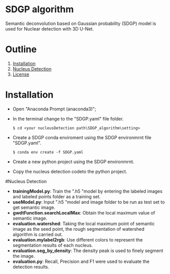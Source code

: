 # SDGP algorithm
Semantic deconvolution based on Gaussian probability (SDGP) model is used for Nuclear detection with 3D U-Net.
# Outline
1. [Installation](#Installation)
2. [Nucleus Detection](#NucleusDetection)
3. [License](#Licence)

# Installation
- Open "Anaconda Prompt (anaconda3)";
- In the terminal change to the "SDGP.yaml" file folder.
	
	`$ cd <your nucleusDetection path\SDGP_algorithm\setting>`
- Create a SDGP conda enviroment using the SDGP environmrnt file "SDGP.yaml".
	
	`$ conda env create -f SDGP.yaml`
- Create a new python project using the SDGP environmrnt.
- Copy the nucleus detection codeto the python project.

#Nucleus Detection
- **trainingModel.py**: Train the ".h5 "model by entering the labeled images and labeled points folder as a training set.
- **useModel.py**: Input ".h5 "model and image folder to be run as test set to get semantic image.
- **gwdtFunction.searchLocalMax**: Obtain the local maximum value of semantic image.
- **evaluation.watershed**: Taking the local maximum point of semantic image as the seed point, the rough segmentation of watershed algorithm is carried out.
- **evaluation.mylabel2rgb**: Use different colors to represent the segmentation results of each nucleus.
- **evaluation.seg_by_density**: The density peak is used to finely segment the image.
- **evaluation.py**: Recall, Precision and F1 were used to evaluate the detection results.